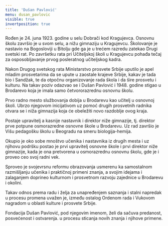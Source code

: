 ```yaml
---
title: 'Dušan Pavlović'
menu: dusan_pavlovic
visible: true
invertposition: true
---
```

Rođen je 24. juna 1923. godine u selu Dobrači kod Kragujevca. Osnovnu školu završio je u svom selu, a nižu gimnaziju u Kragujevcu. Školovanje je nastavio na Bogosloviji u Bitolju gde ga je u trećem razredu zatekao Drugi svetski rat. Po završetku rata pri Učiteljskoj školi u Kragujevcu pohađa tečaj za osposobljavanje prvog posleratnog učiteljskog kadra.

Nakon Drugog svetskog rata Ministarstvo prosvete Srbije uputilo je apel mladim prosvetarima da se upute u zaostale krajeve Srbije, kakav je tada bio i Sandžak, te da otpočnu organizovanje rada škola i da šire prosvetu i kulturu. Na takav poziv odazvao se i Dušan Pavlović i 1948. godine stigao u Brodarevo koja je imala samo četvororazrednu osnovnu školu.

Prvo radno mesto službovanja dobija u Brodarevu kao učitelj u osnovnoj školi. Ubrzo njegovom inicijativom uz pomoć drugih prosvetnih radnika otvara se i niža gimnazija koja će obeležiti novo razdoblje ovog kraja.

Postaje upravitelj a kasnije nastavnik i direktor niže gimnazije, tj. direktor prve potpune osmorazredne osnovne škole u Brodarevu. Uz rad završio je Višu pedagošku školu u Beogradu na smeru biologija-hemija.

Okupio je oko sobe mnoštvo učenika i nastavnika iz drugih mesta i uz njihovu podršku postao je prvi upravitelj osnovne škole i prvi direktor niže gimnazije, kada je ona pretvorena u osmorazrednu osnovnu školu, gde je i proveo ceo svoj radni vek.

Sproveo je svojevrsnu reformu obrazovanja usmerenu ka samostalnom razmišljanju učenika i praktičnoj primeni znanja, a svojim idejama i zalaganjem doprineo kulturnom i prosvetnom razvoju zajednice u Brodarevu i okolini.

Takav odnos prema radu i želja za unapređenjem saznanja i stalni napredak u procesu promena uvažen je, između ostalog Ordenom rada i  Vukovom nagradom u oblasti kulture i prosvete Srbije.

Fondacija Dušan Pavlović, pod njegovim imenom, želi da sačuva predanost, posvećenost i ostvarenja. u procesu sticanja novih znanja i njihove primene.
